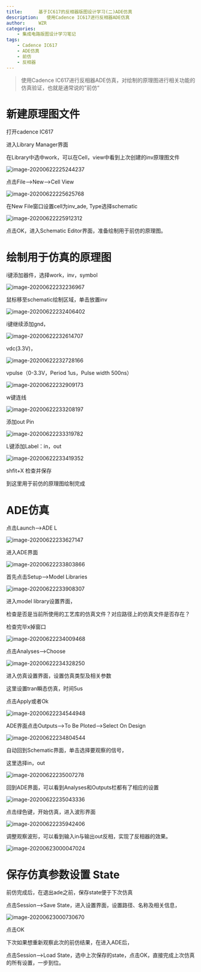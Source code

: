 ```yaml
---
title:      基于IC617的反相器版图设计学习(二)ADE仿真
description:   使用Cadence IC617进行反相器ADE仿真
author:     WZR
categories:
    - 集成电路版图设计学习笔记
tags:
    - Cadence IC617
    - ADE仿真
    - 前仿
    - 反相器
---
```


>使用Cadence IC617进行反相器ADE仿真，对绘制的原理图进行相关功能的仿真验证，也就是通常说的”前仿“
>

<!-- more -->



# 新建原理图文件

打开cadence IC617

进入Library Manager界面

在Library中选中work，可以在Cell，view中看到上次创建的inv原理图文件

![image-20200622225244237](https://gitee.com/wziru/BlogPicGo/raw/master/img/20200622225325.png)

点击File-->New-->Cell View

![image-20200622225625768](https://gitee.com/wziru/BlogPicGo/raw/master/img/20200622225625.png)

在New File窗口设置cell为inv_ade, Type选择schematic

![image-20200622225912312](https://gitee.com/wziru/BlogPicGo/raw/master/img/20200622225912.png)

点击OK，进入Schematic Editor界面，准备绘制用于前仿的原理图。

# 绘制用于仿真的原理图

i键添加器件，选择work，inv，symbol

![image-20200622232236967](https://gitee.com/wziru/BlogPicGo/raw/master/img/20200622232237.png)

鼠标移至schematic绘制区域，单击放置inv

![image-20200622232406402](https://gitee.com/wziru/BlogPicGo/raw/master/img/20200622232406.png)

i键继续添加gnd，

![image-20200622232614707](https://gitee.com/wziru/BlogPicGo/raw/master/img/20200622232614.png)

vdc(3.3V)，

![image-20200622232728166](https://gitee.com/wziru/BlogPicGo/raw/master/img/20200622232728.png)

vpulse（0-3.3V，Period 1us，Pulse width 500ns）

![image-20200622232909173](https://gitee.com/wziru/BlogPicGo/raw/master/img/20200622232909.png)

w键连线

![image-20200622233208197](https://gitee.com/wziru/BlogPicGo/raw/master/img/20200622233208.png)

添加out  Pin

![image-20200622233319782](https://gitee.com/wziru/BlogPicGo/raw/master/img/20200622233319.png)

L键添加Label：in，out

![image-20200622233419352](https://gitee.com/wziru/BlogPicGo/raw/master/img/20200622233419.png)

shfit+X  检查并保存

到这里用于前仿的原理图绘制完成

# ADE仿真

点击Launch-->ADE L

![image-20200622233627147](https://gitee.com/wziru/BlogPicGo/raw/master/img/20200622233627.png)

进入ADE界面

![image-20200622233803866](https://gitee.com/wziru/BlogPicGo/raw/master/img/20200622233804.png)

首先点击Setup-->Model Libraries

![image-20200622233908307](https://gitee.com/wziru/BlogPicGo/raw/master/img/20200622233908.png)

进入model library设置界面，

检查是否是当前所使用的工艺库的仿真文件？对应路径上的仿真文件是否存在？

检查完毕x掉窗口

![image-20200622234009468](https://gitee.com/wziru/BlogPicGo/raw/master/img/20200622234009.png)

点击Analyses-->Choose

![image-20200622234328250](https://gitee.com/wziru/BlogPicGo/raw/master/img/20200622234328.png)

进入仿真设置界面，设置仿真类型及相关参数

这里设置tran瞬态仿真，时间5us

点击Apply或者Ok

![image-20200622234544948](https://gitee.com/wziru/BlogPicGo/raw/master/img/20200622234545.png)

ADE界面点击Outputs-->To Be Ploted-->Select On Design

![image-20200622234804544](https://gitee.com/wziru/BlogPicGo/raw/master/img/20200622234804.png)

自动回到Schematic界面，单击选择要观察的信号，

这里选择in，out

![image-20200622235007278](https://gitee.com/wziru/BlogPicGo/raw/master/img/20200622235007.png)

回到ADE界面，可以看到Analyses和Outputs栏都有了相应的设置

![image-20200622235043336](https://gitee.com/wziru/BlogPicGo/raw/master/img/20200622235043.png)

点击绿色键，开始仿真，进入波形界面

![image-20200622235942406](https://gitee.com/wziru/BlogPicGo/raw/master/img/20200622235942.png)

调整观察波形，可以看到输入in与输出out反相，实现了反相器的效果。

![image-20200623000047024](https://gitee.com/wziru/BlogPicGo/raw/master/img/20200623000047.png)

# 保存仿真参数设置 State

前仿完成后，在退出ade之前，保存state便于下次仿真

点击Session-->Save State，进入设置界面，设置路径、名称及相关信息，

![image-20200623000730670](https://gitee.com/wziru/BlogPicGo/raw/master/img/20200623000730.png)

点击OK

下次如果想重新观察此次的前仿结果，在进入ADE后，

点击Session-->Load State，选中上次保存的state，点击OK，直接完成上次仿真的所有设置，一步到位。


